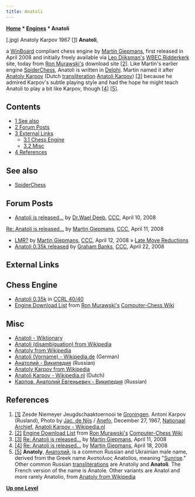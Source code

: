 ```yaml
---
title: Anatoli
---
```

**[Home](Home "Home") * [Engines](Engines "Engines") * Anatoli**

\[.jpg) Anatoly Karpov 1967 <a id="cite-note-1" href="#cite-ref-1">[1]</a>
**Anatoli**,

a [WinBoard](WinBoard "WinBoard") compliant chess engine by [Martin Giepmans](Martin_Giepmans "Martin Giepmans"), first released in April 2008 and initially freely available via [Leo Dijksman's](Leo_Dijksman "Leo Dijksman") [WBEC Ridderkerk](WBEC "WBEC") site, today from [Ron Murawski's](Ron_Murawski "Ron Murawski") download site <a id="cite-note-2" href="#cite-ref-2">[2]</a>.
Like Martin's earlier engine [SpiderChess](SpiderChess "SpiderChess"), Anatoli is written in [Delphi](Delphi "Delphi"). Martin named it after [Anatoly Karpov](https://en.wikipedia.org/wiki/Anatoly_Karpov) (Dutch [transliteration](https://en.wikipedia.org/wiki/Romanization_of_Russian) [Anatoli Karpov](http://nl.wikipedia.org/wiki/Anatoli_Karpov)) <a id="cite-note-3" href="#cite-ref-3">[3]</a> because he admired Karpov's subtle playing style and had the hope he might teach Anatoli to play a bit like Karpov, though <a id="cite-note-4" href="#cite-ref-4">[4]</a> <a id="cite-note-5" href="#cite-ref-5">[5]</a>.

## Contents

- [1 See also](#see-also)
- [2 Forum Posts](#forum-posts)
- [3 External Links](#external-links)
  - [3.1 Chess Engine](#chess-engine)
  - [3.2 Misc](#misc)
- [4 References](#references)

## See also

- [SpiderChess](SpiderChess "SpiderChess")

## Forum Posts

- [Anatoli is released...](http://www.talkchess.com/forum/viewtopic.php?t=20610) by [Dr.Wael Deeb](index.php?title=Dr.Wael_Deeb&action=edit&redlink=1 "Dr.Wael Deeb (page does not exist)"), [CCC](CCC "CCC"), April 10, 2008

[Re: Anatoli is released...](http://www.talkchess.com/forum/viewtopic.php?t=20610&start=9) by [Martin Giepmans](Martin_Giepmans "Martin Giepmans"), [CCC](CCC "CCC"), April 11, 2008

- [LMR?](http://www.talkchess.com/forum/viewtopic.php?t=20636) by [Martin Giepmans](Martin_Giepmans "Martin Giepmans"), [CCC](CCC "CCC"), April 12, 2008 » [Late Move Reductions](Late_Move_Reductions "Late Move Reductions")
- [Anatoli 0.35k released](http://www.talkchess.com/forum/viewtopic.php?t=20797) by [Graham Banks](Graham_Banks "Graham Banks"), [CCC](CCC "CCC"), April 22, 2008

## External Links

## Chess Engine

- [Anatoli 0.35k](http://ccrl.chessdom.com/ccrl/4040/cgi/engine_details.cgi?print=Details&each_game=1&eng=Anatoli%200.35k) in [CCRL 40/40](CCRL "CCRL")
- [Engine Download List](http://www.computer-chess.org/doku.php?id=computer_chess:wiki:download:engine_download_list) from [Ron Murawski's](Ron_Murawski "Ron Murawski") [Computer-Chess Wiki](http://computer-chess.org/doku.php?id=home)

## Misc

- [Anatoli - Wiktionary](http://en.wiktionary.org/wiki/Anatoli)
- [Anatoli (disambiguation) from Wikipedia](https://en.wikipedia.org/wiki/Anatoli_%28disambiguation%29)
- [Anatoly from Wikipedia](https://en.wikipedia.org/wiki/Anatoly)
- [Anatoli (Vorname) - Wikipedia.de](http://de.wikipedia.org/wiki/Anatoli_%28Vorname%29) (German)
- [Анатолий - Википедия](https://ru.wikipedia.org/wiki/%D0%90%D0%BD%D0%B0%D1%82%D0%BE%D0%BB%D0%B8%D0%B9) (Russian)
- [Anatoly Karpov from Wikipedia](https://en.wikipedia.org/wiki/Anatoly_Karpov)
- [Anatoli Karpov - Wikipedia.nl](http://nl.wikipedia.org/wiki/Anatoli_Karpov) (Dutch)
- [Карпов, Анатолий Евгеньевич - Википедия](https://ru.wikipedia.org/wiki/%D0%9A%D0%B0%D1%80%D0%BF%D0%BE%D0%B2,_%D0%90%D0%BD%D0%B0%D1%82%D0%BE%D0%BB%D0%B8%D0%B9_%D0%95%D0%B2%D0%B3%D0%B5%D0%BD%D1%8C%D0%B5%D0%B2%D0%B8%D1%87) (Russian)

## References

1. <a id="cite-ref-1" href="#cite-note-1">[1]</a> Zesde Niemeyer Jeugdschaaktoernooi te [Groningen](https://en.wikipedia.org/wiki/Groningen). Antoni Karpov (Rusland), Photo by [Jac. de Nijs](http://commons.wikimedia.org/wiki/Category:Jac._de_Nijs) / [Anefo](https://en.wikipedia.org/wiki/Anefo), December 27, 1967, [Nationaal Archief](https://en.wikipedia.org/wiki/Nationaal_Archief), [Anatoli Karpov - Wikipedia.nl](http://nl.wikipedia.org/wiki/Anatoli_Karpov)
1. <a id="cite-ref-2" href="#cite-note-2">[2]</a> [Engine Download List](http://www.computer-chess.org/doku.php?id=computer_chess:wiki:download:engine_download_list) from [Ron Murawski's](Ron_Murawski "Ron Murawski") [Computer-Chess Wiki](http://computer-chess.org/doku.php?id=home)
1. <a id="cite-ref-3" href="#cite-note-3">[3]</a> [Re: Anatoli is released...](http://www.talkchess.com/forum/viewtopic.php?t=20610&start=10) by [Martin Giepmans](Martin_Giepmans "Martin Giepmans"), April 11, 2008
1. <a id="cite-ref-4" href="#cite-note-4">[4]</a> [Re: Anatoli is released...](http://www.talkchess.com/forum/viewtopic.php?t=20610&start=19) by [Martin Giepmans](Martin_Giepmans "Martin Giepmans"), April 18, 2008
1. <a id="cite-ref-5" href="#cite-note-5">[5]</a> **Anatoly**, [Анатолий](https://ru.wikipedia.org/wiki/%D0%90%D0%BD%D0%B0%D1%82%D0%BE%D0%BB%D0%B8%D0%B9), is a common Russian and Ukrainian male name, derived from the Greek name Ανατολιος Anatolios, meaning "[Sunrise](https://en.wikipedia.org/wiki/Sunrise)." Other common Russian [transliterations](https://en.wikipedia.org/wiki/Romanization_of_Russian) are Anatoliy and **Anatoli**. The French version of the name is Anatole. Other variants are Anatol and more rarely Anatolio, from [Anatoly from Wikipedia](https://en.wikipedia.org/wiki/Anatoly)

**[Up one Level](Engines "Engines")**

